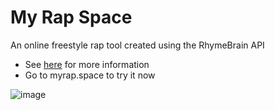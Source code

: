 # My Rap Space
An online freestyle rap tool created using the RhymeBrain API
 - See [here](https://devpost.com/software/my-rap-space) for more information
 - Go to myrap.space to try it now

![image](https://user-images.githubusercontent.com/53799135/122690341-f2c3a480-d1f6-11eb-9570-94f018459c1b.png)

